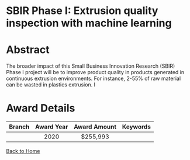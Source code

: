 
SBIR Phase I: Extrusion quality inspection with machine learning
================================================================

# Abstract


The broader impact of this Small Business Innovation Research (SBIR) Phase I project will be to improve product quality in products generated in continuous extrusion environments. For instance, 2-55% of raw material can be wasted in plastics extrusion. I  

# Award Details

|Branch|Award Year|Award Amount|Keywords|
| :---: | :---: | :---: | :---: |
||2020|$255,993||
  
  


[Back to Home](https://github.com/chrischow/dod_sbir_awards#652)